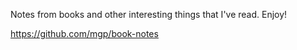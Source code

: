 Notes from books and other interesting things that I've read. Enjoy!



https://github.com/mgp/book-notes